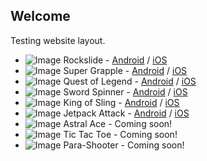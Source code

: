 ## Welcome

Testing website layout.

- ![Image](assets/images/rockslideicon.png) Rockslide - [Android](http://www.rockslidegame.com) / [iOS](http://www.rockslideios.com)
- ![Image](assets/images/supergrappleicon.png) Super Grapple - [Android](http://www.supergrapple.com) / [iOS](http://www.supergrappleios.com)
- ![Image](assets/images/questoflegendicon.png) Quest of Legend - [Android](http://questoflegendgame.com/) / [iOS](http://questoflegendios.com/)
- ![Image](assets/images/swordspinnericon.png) Sword Spinner - [Android](http://swordspinner.com/) / [iOS](http://swordspinnerios.com/)
- ![Image](assets/images/kingofslingicon.png) King of Sling - [Android](http://kingofslinggame.com/) / [iOS](http://kingofslingios.com/)
- ![Image](assets/images/jetpackattackicon.png) Jetpack Attack - [Android](http://jetpackattackgame.com/) / [iOS](http://jetpackattackios.com/)
- ![Image](assets/images/astralaceicon.png) Astral Ace - Coming soon!
- ![Image](assets/images/tictactoeicon.png) Tic Tac Toe - Coming soon!
- ![Image](assets/images/parashootericon.png) Para-Shooter - Coming soon!